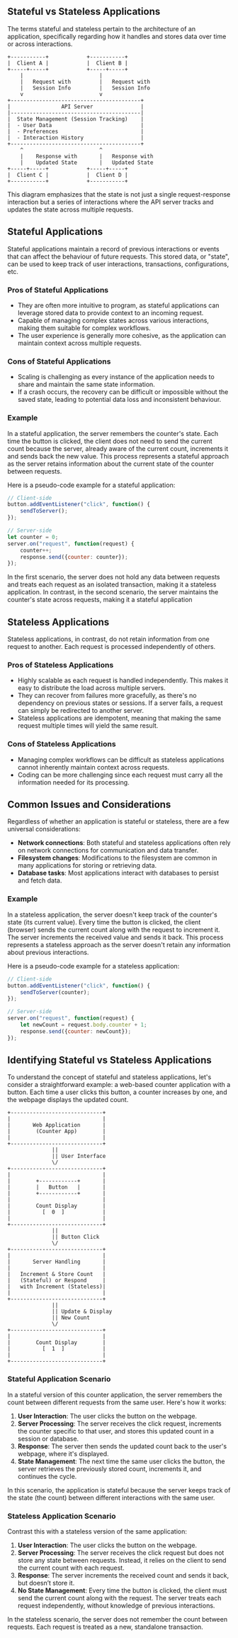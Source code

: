 ## Stateful vs Stateless Applications

The terms stateful and stateless pertain to the architecture of an application, specifically regarding how it handles and stores data over time or across interactions.

```
+-----------+            +-----------+
|  Client A |            |  Client B |
+-----+-----+            +-----+-----+
    |                        |
    |   Request with         |   Request with
    |   Session Info         |   Session Info
    v                        v
+-----------------------------------------+
|                API Server               |
|-----------------------------------------|
|  State Management (Session Tracking)    |
|  - User Data                            |
|  - Preferences                          |
|  - Interaction History                  |
+-----------------------------------------+
    ^                        ^
    |    Response with       |   Response with
    |    Updated State       |   Updated State
+-----+-----+            +-----+-----+
|  Client C |            |  Client D |
+-----------+            +-----------+
```

This diagram emphasizes that the state is not just a single request-response interaction but a series of interactions where the API server tracks and updates the state across multiple requests.

## Stateful Applications

Stateful applications maintain a record of previous interactions or events that can affect the behaviour of future requests. This stored data, or "state", can be used to keep track of user interactions, transactions, configurations, etc.

### Pros of Stateful Applications

- They are often more intuitive to program, as stateful applications can leverage stored data to provide context to an incoming request.
- Capable of managing complex states across various interactions, making them suitable for complex workflows.
- The user experience is generally more cohesive, as the application can maintain context across multiple requests.

### Cons of Stateful Applications

- Scaling is challenging as every instance of the application needs to share and maintain the same state information.
- If a crash occurs, the recovery can be difficult or impossible without the saved state, leading to potential data loss and inconsistent behaviour.

### Example
In a stateful application, the server remembers the counter's state. Each time the button is clicked, the client does not need to send the current count because the server, already aware of the current count, increments it and sends back the new value. This process represents a stateful approach as the server retains information about the current state of the counter between requests.

Here is a pseudo-code example for a stateful application:

```javascript
// Client-side
button.addEventListener("click", function() {
    sendToServer();
});

// Server-side
let counter = 0;
server.on("request", function(request) {
    counter++;
    response.send({counter: counter});
});
```

In the first scenario, the server does not hold any data between requests and treats each request as an isolated transaction, making it a stateless application. In contrast, in the second scenario, the server maintains the counter's state across requests, making it a stateful application

## Stateless Applications

Stateless applications, in contrast, do not retain information from one request to another. Each request is processed independently of others.

### Pros of Stateless Applications

- Highly scalable as each request is handled independently. This makes it easy to distribute the load across multiple servers.
- They can recover from failures more gracefully, as there's no dependency on previous states or sessions. If a server fails, a request can simply be redirected to another server.
- Stateless applications are idempotent, meaning that making the same request multiple times will yield the same result.

### Cons of Stateless Applications

- Managing complex workflows can be difficult as stateless applications cannot inherently maintain context across requests.
- Coding can be more challenging since each request must carry all the information needed for its processing.

## Common Issues and Considerations

Regardless of whether an application is stateful or stateless, there are a few universal considerations:

- **Network connections**: Both stateful and stateless applications often rely on network connections for communication and data transfer.
- **Filesystem changes**: Modifications to the filesystem are common in many applications for storing or retrieving data.
- **Database tasks**: Most applications interact with databases to persist and fetch data.

### Example

In a stateless application, the server doesn't keep track of the counter's state (its current value). Every time the button is clicked, the client (browser) sends the current count along with the request to increment it. The server increments the received value and sends it back. This process represents a stateless approach as the server doesn't retain any information about previous interactions.

Here is a pseudo-code example for a stateless application:

```javascript
// Client-side
button.addEventListener("click", function() {
    sendToServer(counter);
});

// Server-side
server.on("request", function(request) {
    let newCount = request.body.counter + 1;
    response.send({counter: newCount});
});
```

## Identifying Stateful vs Stateless Applications

To understand the concept of stateful and stateless applications, let's consider a straightforward example: a web-based counter application with a button. Each time a user clicks this button, a counter increases by one, and the webpage displays the updated count.

```
+-----------------------------+
|                             |
|       Web Application       |
|        (Counter App)        |
|                             |
+-----------------------------+
              ||
              || User Interface
              \/
+-----------------------------+
|                             |
|        +------------+       |
|        |   Button   |       |
|        +------------+       |
|                             |
|        Count Display        |
|          [  0  ]            |
|                             |
+-----------------------------+
              ||
              || Button Click
              \/
+-----------------------------+
|                             |
|       Server Handling       |
|                             |
|   Increment & Store Count   |
|   (Stateful) or Respond     |
|   with Increment (Stateless)|
|                             |
+-----------------------------+
              ||
              || Update & Display
              || New Count
              \/
+-----------------------------+
|                             |
|        Count Display        |
|          [  1  ]            |
|                             |
+-----------------------------+
```

### Stateful Application Scenario
In a stateful version of this counter application, the server remembers the count between different requests from the same user. Here's how it works:
1. **User Interaction**: The user clicks the button on the webpage.
2. **Server Processing**: The server receives the click request, increments the counter specific to that user, and stores this updated count in a session or database.
3. **Response**: The server then sends the updated count back to the user's webpage, where it's displayed.
4. **State Management**: The next time the same user clicks the button, the server retrieves the previously stored count, increments it, and continues the cycle.

In this scenario, the application is stateful because the server keeps track of the state (the count) between different interactions with the same user.

### Stateless Application Scenario
Contrast this with a stateless version of the same application:
1. **User Interaction**: The user clicks the button on the webpage.
2. **Server Processing**: The server receives the click request but does not store any state between requests. Instead, it relies on the client to send the current count with each request.
3. **Response**: The server increments the received count and sends it back, but doesn’t store it.
4. **No State Management**: Every time the button is clicked, the client must send the current count along with the request. The server treats each request independently, without knowledge of previous interactions.

In the stateless scenario, the server does not remember the count between requests. Each request is treated as a new, standalone transaction.
